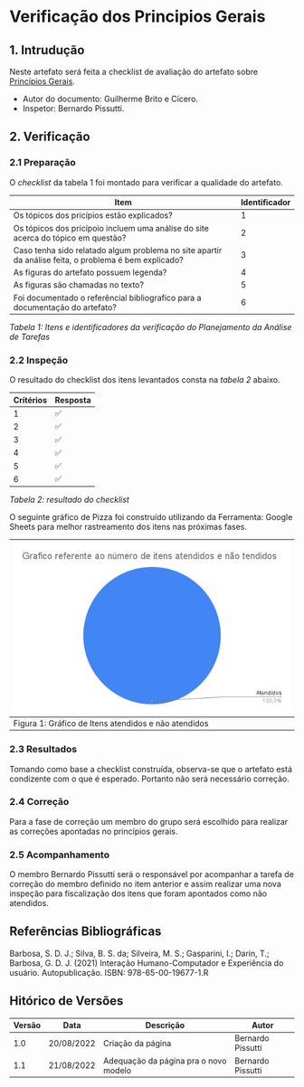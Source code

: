# Verificação dos Principios Gerais

## 1. Intrudução

Neste artefato será feita a checklist de avaliação do artefato
sobre [Princípios Gerais](/analise_de_requisitos/principios_gerais.md).

- Autor do documento: Guilherme Brito e Cícero.
- Inspetor: Bernardo Pissutti.

## 2. Verificação

### 2.1 Preparação

O *checklist* da tabela 1 foi montado para verificar a qualidade do artefato.

| Item                                                                                                  | Identificador   |
|-------------------------------------------------------------------------------------------------------|-----------------|
| Os tópicos dos pricípios estão explicados?                                                            | 1               |
| Os tópicos dos pricípoio incluem uma análise do site acerca do tópico em questão?                     | 2               |
| Caso tenha sido relatado algum problema no site apartir da análise feita, o problema é bem explicado? | 3               |
| As figuras do artefato possuem legenda?                                                               | 4               |
| As figuras são chamadas no texto?                                                                     | 5               |
| Foi documentado o referêncial bibliografico para a documentação do artefato?                          | 6               |

_Tabela 1: Itens e identificadores da verificação do Planejamento da Análise de Tarefas_

### 2.2 Inspeção

O resultado do checklist dos itens levantados consta na _tabela 2_ abaixo.

| Crítérios | Resposta |
|-----------|----------|
| 1         | ✅        |
| 2         | ✅        |
| 3         | ✅        |
| 4         | ✅        |
| 5         | ✅        |
| 6         | ✅        |

_Tabela 2: resultado do checklist_


O seguinte gráfico de Pizza foi construído utilizando da Ferramenta: Google Sheets para melhor rastreamento dos itens nas próximas fases.

| ![imagemGráfico](../../_media/grafico_principiosgerais.png) |
|-------------------------------------------------------------|
| Figura 1: Gráfico de Itens atendidos e não atendidos        |

### 2.3 Resultados

Tomando como base a checklist construída, observa-se que o artefato está condizente com o que é esperado. Portanto não será necessário correção.

### 2.4 Correção

Para a fase de correção um membro do grupo será escolhido para realizar as correções apontadas no princípios gerais.

### 2.5 Acompanhamento

O membro Bernardo Pissutti será o responsável por acompanhar a tarefa de correção do membro definido no item anterior
e assim realizar uma nova inspeção para fiscalização dos itens que foram apontados como não atendidos.

## Referências Bibliográficas

Barbosa, S. D. J.; Silva, B. S. da; Silveira, M. S.; Gasparini, I.; Darin, T.; Barbosa, G. D. J. (2021) Interação Humano-Computador
e Experiência do usuário. Autopublicação. ISBN: 978-65-00-19677-1.R

## Hitórico de Versões

| Versão | Data       | Descrição                             | Autor              |
|--------|------------|---------------------------------------|--------------------|
| 1.0    | 20/08/2022 | Criação da página                     | Bernardo Pissutti  |
| 1.1    | 21/08/2022 | Adequação da página pra o novo modelo | Bernardo Pissutti  |
